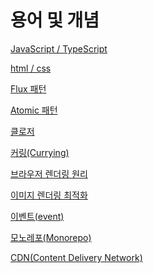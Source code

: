 # 용어 및 개념

[JavaScript / TypeScript](./용어%20및%20개념/JavaScript%20&%20TypeScript.md)

[html / css](./용어%20및%20개념/html%20&%20css.md)

[Flux 패턴](./용어%20및%20개념/Flux%20패턴.md)

[Atomic 패턴](./용어%20및%20개념/Atomic%20패턴.md)

[클로저](./용어%20및%20개념/클로저.md)

[커링(Currying)](<./용어%20및%20개념/커링(Currying).md>)

[브라우저 렌더링 원리](./용어%20및%20개념/브라우저%20렌더링%20원리.md)

[이미지 렌더링 최적화](./용어%20및%20개념/이미지%20렌더링%20최적화.md)

[이벤트(event)](<./용어%20및%20개념/이벤트(event).md>)

[모노레포(Monorepo)](<./용어%20및%20개념/모노레포(Monorepo).md>)

[CDN(Content Delivery Network)](<./용어%20및%20개념/CDN(Content%20Delivery%20Network).md>)
